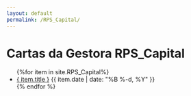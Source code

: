 ```yaml
---
layout: default
permalink: /RPS_Capital/
---
```


<h1>Cartas da Gestora RPS_Capital</h1>
<ul>
{%for item in site.RPS_Capital%}
  <li>
    <a href="{ site.baseurl }{ item.url }">{ item.title }</a>
<span>{{ item.date | date: "%B %-d, %Y" }}</span>
  </li>
    {% endfor %}
</ul>
